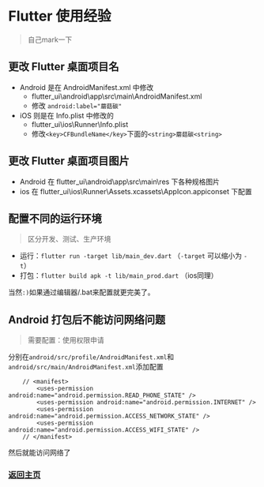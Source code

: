 # Flutter 使用经验

> 自己mark一下

## 更改 Flutter 桌面项目名

* Android 是在 AndroidManifest.xml 中修改
  * flutter_ui\android\app\src\main\AndroidManifest.xml
  * 修改 `android:label="蘑菇碳"`
* iOS 则是在 Info.plist 中修改的
  * flutter_ui\ios\Runner\Info.plist
  * 修改`<key>CFBundleName</key>`下面的`<string>蘑菇碳<string>`

## 更改 Flutter 桌面项目图片

* Android 在 flutter_ui\android\app\src\main\res 下各种规格图片
* ios 在 flutter_ui\ios\Runner\Assets.xcassets\AppIcon.appiconset 下配置


## 配置不同的运行环境

> 区分开发、测试、生产环境

* 运行：`flutter run -target lib/main_dev.dart` （`-target` 可以缩小为 `-t`）
* 打包：`flutter build apk -t lib/main_prod.dart` （ios同理）

当然`:)`如果通过编辑器/.bat来配置就更完美了。

## Android 打包后不能访问网络问题

> 需要配置：使用权限申请

分别在`android/src/profile/AndroidManifest.xml`和`android/src/main/AndroidManifest.xml`添加配置

```
    // <manifest>
        <uses-permission android:name="android.permission.READ_PHONE_STATE" />
        <uses-permission android:name="android.permission.INTERNET" />
        <uses-permission android:name="android.permission.ACCESS_NETWORK_STATE" />
        <uses-permission android:name="android.permission.ACCESS_WIFI_STATE" />
    // </manifest>
```
然后就能访问网络了


### [返回主页](/README.md)
